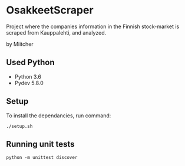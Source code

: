 # OsakkeetScraper
Project where the companies information in the Finnish stock-market is scraped from Kauppalehti, and analyzed.

by Miitcher

## Used Python
* Python 3.6
* Pydev 5.8.0

## Setup
To install the dependancies, run command:
```
./setup.sh
```

## Running unit tests
    python -m unittest discover